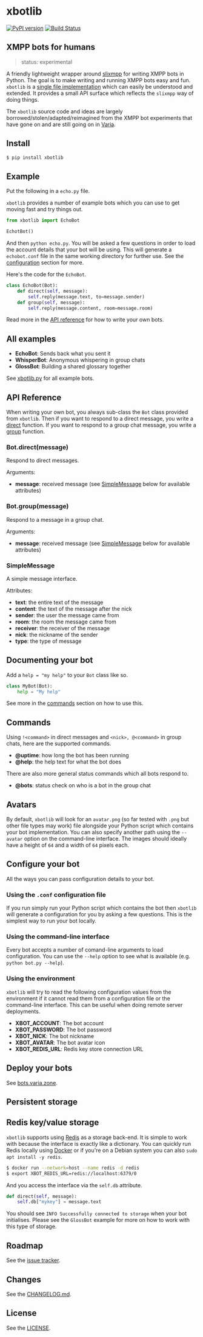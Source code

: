 # xbotlib

[![PyPI version](https://badge.fury.io/py/xbotlib.svg)](https://badge.fury.io/py/xbotlib)
[![Build Status](https://drone.autonomic.zone/api/badges/decentral1se/xbotlib/status.svg?ref=refs/heads/main)](https://drone.autonomic.zone/decentral1se/xbotlib)

## XMPP bots for humans

> status: experimental

A friendly lightweight wrapper around
[slixmpp](https://slixmpp.readthedocs.io/) for writing XMPP bots in Python. The
goal is to make writing and running XMPP bots easy and fun. `xbotlib` is a
[single file implementation](./xbotlib.py) which can easily be understood and
extended. It provides a small API surface which reflects the `slixmpp` way of
doing things.

The `xbotlib` source code and ideas are largely
borrowed/stolen/adapted/reimagined from the XMPP bot experiments that have gone
on and are still going on in
[Varia](https://git.vvvvvvaria.org/explore/repos?tab=&sort=recentupdate&q=bots).

## Install

```sh
$ pip install xbotlib
```

## Example

Put the following in a `echo.py` file.

`xbotlib` provides a number of example bots which you can use to get moving
fast and try things out.

```python
from xbotlib import EchoBot

EchotBot()
```

And then `python echo.py`. You will be asked a few questions in order to load
the account details that your bot will be using. This will generate a
`echobot.conf` file in the same working directory for further use. See the
[configuration](#configure-your-bot) section for more.

Here's the code for the `EchoBot`.

```python
class EchoBot(Bot):
    def direct(self, message):
        self.reply(message.text, to=message.sender)
    def group(self, message):
        self.reply(message.content, room=message.room)
```

Read more in the [API reference](#api-reference) for how to write your own bots.

## All examples

- **EchoBot**: Sends back what you sent it
- **WhisperBot**: Anonymous whispering in group chats
- **GlossBot**: Building a shared glossary together

See [xbotlib.py](./xbotlib.py) for all example bots.

## API Reference

When writing your own bot, you always sub-class the `Bot` class provided from
`xbotlib`. Then if you want to respond to a direct message, you write a
[direct](#botdirectmessage) function. If you want to respond to a group chat
message, you write a [group](#botgroupmessage) function.

### Bot.direct(message)

Respond to direct messages.

Arguments:

- **message**: received message (see [SimpleMessage](#simplemessage) below for available attributes)

### Bot.group(message)

Respond to a message in a group chat.

Arguments:

- **message**: received message (see [SimpleMessage](#simplemessage) below for available attributes)

### SimpleMessage

A simple message interface.

Attributes:

- **text**: the entire text of the message
- **content**: the text of the message after the nick
- **sender**: the user the message came from
- **room**: the room the message came from
- **receiver**: the receiver of the message
- **nick**: the nickname of the sender
- **type**: the type of message

## Documenting your bot

Add a `help = "my help"` to your `Bot` class like so.

```python
class MyBot(Bot):
    help = "My help"
```

See more in the [commands](#commands) section on how to use this.

## Commands

Using `!<command>` in direct messages and `<nick>, @<command>` in group chats,
here are the supported commands.

- **@uptime**: how long the bot has been running
- **@help**: the help text for what the bot does

There are also more general status commands which all bots respond to.

- **@bots**: status check on who is a bot in the group chat

## Avatars

By default, `xbotlib` will look for an `avatar.png` (so far tested with `.png`
but other file types may work) file alongside your Python script which contains
your bot implementation. You can also specify another path using the `--avatar`
option on the command-line interface. The images should ideally have a height
of `64` and a width of `64` pixels each.

## Configure your bot

All the ways you can pass configuration details to your bot.

### Using the `.conf` configuration file

If you run simply run your Python script which contains the bot then `xbotlib`
will generate a configuration for you by asking a few questions. This is the
simplest way to run your bot locally.

### Using the command-line interface

Every bot accepts a number of comand-line arguments to load configuration. You
can use the `--help` option to see what is available (e.g. `python bot.py --help`).

### Using the environment

`xbotlib` will try to read the following configuration values from the
environment if it cannot read them from a configuration file or the
command-line interface. This can be useful when doing remote server
deployments.

- **XBOT_ACCOUNT**: The bot account
- **XBOT_PASSWORD**: The bot password
- **XBOT_NICK**: The bot nickname
- **XBOT_AVATAR**: The bot avatar icon
- **XBOT_REDIS_URL**: Redis key store connection URL

## Deploy your bots

See [bots.varia.zone](https://bots.varia.zone/).

## Persistent storage

## Redis key/value storage

`xbotlib` supports using [Redis](https://redis.io/) as a storage back-end. It
is simple to work with because the interface is exactly like a dictionary. You
can quickly run Redis locally using
[Docker](https://docs.docker.com/engine/install/debian/) or if you're on a
Debian system you can also `sudo apt install -y redis`.

```bash
$ docker run --network=host --name redis -d redis
$ export XBOT_REDIS_URL=redis://localhost:6379/0
```

And you access the interface via the `self.db` attribute.

```python
def direct(self, message):
    self.db["mykey"] = message.text
```

You should see `INFO Successfully connected to storage` when your bot
initialises. Please see the `GlossBot` example for more on how to work with
this type of storage.

## Roadmap

See the [issue tracker](https://git.autonomic.zone/decentral1se/xbotlib/issues).

## Changes

See the [CHANGELOG.md](./CHANGELOG.md).

## License

See the [LICENSE](./LICENSE.md).
